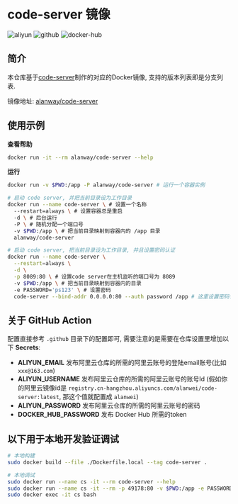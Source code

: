 # code-server 镜像

![aliyun](https://github.com/alanwei43/code-server/actions/workflows/aliyun.yml/badge.svg)
![github](https://github.com/alanwei43/code-server/actions/workflows/github.yml/badge.svg)
![docker-hub](https://github.com/alanwei43/code-server/actions/workflows/docker-hub.yml/badge.svg)

## 简介

本仓库基于[code-server](https://github.com/coder/code-server)制作的对应的Docker镜像, 支持的版本列表即是分支列表.

镜像地址: [alanway/code-server](https://hub.docker.com/alanway/code-server)


## 使用示例


**查看帮助**

```bash
docker run -it --rm alanway/code-server --help
```

**运行**

```bash
docker run -v $PWD:/app -P alanway/code-server # 运行一个容器实例

# 启动 code server, 并把当前目录设为工作目录
docker run --name code-server \ # 设置一个名称
  --restart=always \ # 设置容器总是重启
  -d \ # 后台运行
  -P \ # 随机分配一个端口号
  -v $PWD:/app \ # 把当前目录映射到容器内的 /app 目录
  alanway/code-server

# 启动 code server, 把当前目录设为工作目录, 并且设置密码认证
docker run --name code-server \
  --restart=always \
  -d \
  -p 8089:80 \ # 设置code server在主机监听的端口号为 8089
  -v $PWD:/app \ # 把当前目录映射到容器内的目录
  -e PASSWORD='ps123' \ # 设置密码
  code-server --bind-addr 0.0.0.0:80 --auth password /app # 这里设置密码认证, 以及 code server 打开的目录
```

## 关于 GitHub Action

配置直接参考 `.github` 目录下的配置即可, 需要注意的是需要在仓库设置里增加以下 **Secrets**:

* **ALIYUN_EMAIL** 发布阿里云仓库的所需的阿里云账号的登陆email账号(比如 `xxx@163.com`)
* **ALIYUN_USERNAME** 发布阿里云仓库的所需的阿里云账号的账号Id (假如你的阿里云镜像id是 `registry.cn-hangzhou.aliyuncs.com/alanwei/code-server:latest`, 那这个值就配置成 `alanwei`)
* **ALIYUN_PASSWORD** 发布阿里云仓库的所需的阿里云账号的密码 
* **DOCKER_HUB_PASSWORD** 发布 Docker Hub 所需的token


## 以下用于本地开发验证调试

```bash
# 本地构建
sudo docker build --file ./Dockerfile.local --tag code-server .

# 本地调试
sudo docker run --name cs -it --rm code-server --help
sudo docker run --name cs -it --rm -p 49178:80 -v $PWD:/app -e PASSWORD='ps123' code-server --bind-addr 0.0.0.0:80 --auth password /app
sudo docker exec -it cs bash
```